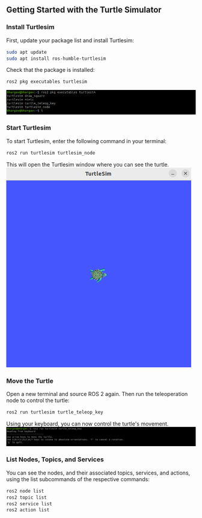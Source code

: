 ## Getting Started with the Turtle Simulator

### Install Turtlesim

First, update your package list and install Turtlesim:

```bash
sudo apt update
sudo apt install ros-humble-turtlesim
```

Check that the package is installed:
```bash
ros2 pkg executables turtlesim
```
<img src="resources/package_check.png" />

### Start Turtlesim

To start Turtlesim, enter the following command in your terminal:
```bash
ros2 run turtlesim turtlesim_node
```
This will open the Turtlesim window where you can see the turtle.
<img src="resources/start_turtlesim.png" />

### Move the Turtle
Open a new terminal and source ROS 2 again. Then run the teleoperation node to control the turtle:

```bash
ros2 run turtlesim turtle_teleop_key
```
Using your keyboard, you can now control the turtle's movement.
<img src="resources/teleop.png" />

### List Nodes, Topics, and Services
You can see the nodes, and their associated topics, services, and actions, using the list subcommands of the respective commands:

```bash
ros2 node list
ros2 topic list
ros2 service list
ros2 action list
```

